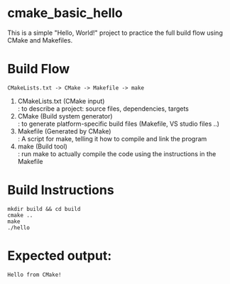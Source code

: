 # cmake_basic_hello

This is a simple "Hello, World!" project to practice the full build flow using CMake and Makefiles.

# Build Flow
```
CMakeLists.txt -> CMake -> Makefile -> make
```
1. CMakeLists.txt (CMake input)<br>
  : to describe a project: source files, dependencies, targets<br>
2. CMake (Build system generator)<br>
   : to generate platform-specific build files (Makefile, VS studio files ..)<br>
3. Makefile (Generated by CMake)<br>
   : A script for make, telling it how to compile and link the program<br>
4. make (Build tool)<br>
   : run make to actually compile the code using the instructions in the Makefile

# Build Instructions
```
mkdir build && cd build
cmake ..
make
./hello
```

# Expected output:
```
Hello from CMake!
```
